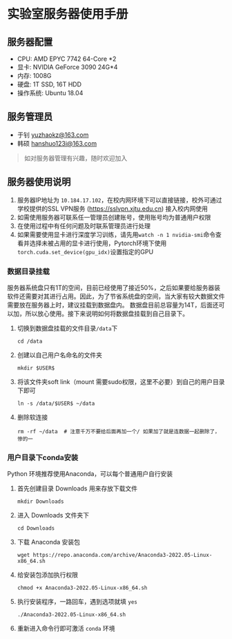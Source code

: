 # 实验室服务器使用手册

## 服务器配置

- CPU: AMD EPYC 7742 64-Core *2
- 显卡: NVIDIA GeForce 3090 24G*4
- 内存: 1008G
- 硬盘: 1T SSD, 16T HDD
- 操作系统: Ubuntu 18.04

## 服务管理员

- 于钊 yuzhaokz@163.com
- 韩硕 hanshuo123i@163.com

> 如对服务器管理有兴趣，随时欢迎加入

## 服务器使用说明

1. 服务器IP地址为 `10.184.17.102`，在校内网环境下可以直接链接，校外可通过学校提供的SSL VPN服务 (https://sslvpn.xjtu.edu.cn) 接入校内网使用
2. 如需使用服务器可联系任一管理员创建账号，使用账号均为普通用户权限
3. 在使用过程中有任何问题及时联系管理员进行处理
4. 如果需要使用显卡进行深度学习训练，请先用`watch -n 1 nvidia-smi`命令查看并选择未被占用的显卡进行使用，Pytorch环境下使用`torch.cuda.set_device(gpu_idx)`设置指定的GPU

### 数据目录挂载

服务器系统盘只有1T的空间，目前已经使用了接近50%，之后如果要给服务器装软件还需要对其进行占用。因此，为了节省系统盘的空间，当大家有较大数据文件需要放在服务器上时，建议挂载到数据盘内。
数据盘目前总容量为14T，后面还可以加，所以放心使用。接下来说明如何将数据盘挂载到自己目录下。

1. 切换到数据盘挂载的文件目录`/data`下
   ```shell
   cd /data
   ```
2. 创建以自己用户名命名的文件夹
   ```shell
   mkdir $USER$
   ```
3. 将该文件夹soft link（mount 需要sudo权限，这里不必要）到自己的用户目录下即可
   ```shell
   ln -s /data/$USER$ ~/data
   ```
4. 删除软连接
   ```shell
   rm -rf ~/data  # 注意千万不要给后面再加一个/ 如果加了就是连数据一起删除了，惨的一
   ```

### 用户目录下conda安装

Python 环境推荐使用Anaconda，可以每个普通用户自行安装

1. 首先创建目录 Downloads 用来存放下载文件

   ```shell
   mkdir Downloads

   ```

2. 进入 Downloads 文件夹下

   ```shell
   cd Downloads

   ```

3. 下载 Anaconda 安装包

   ```shell
   wget https://repo.anaconda.com/archive/Anaconda3-2022.05-Linux-x86_64.sh

   ```

4. 给安装包添加执行权限

   ```shell
   chmod +x Anaconda3-2022.05-Linux-x86_64.sh

   ```

5. 执行安装程序，一路回车，遇到选项就填 `yes`

   ```
   ./Anaconda3-2022.05-Linux-x86_64.sh

   ```

6. 重新进入命令行即可激活 `conda` 环境
